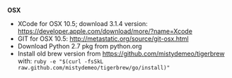 **OSX**

* XCode for OSX 10.5; download 3.1.4 version: https://developer.apple.com/download/more/?name=Xcode
* GIT for OSX 10.5: http://metastatic.org/source/git-osx.html
* Download Python 2.7 pkg from python.org
* Install old brew version from https://github.com/mistydemeo/tigerbrew with:
  `ruby -e "$(curl -fsSkL raw.github.com/mistydemeo/tigerbrew/go/install)"`
